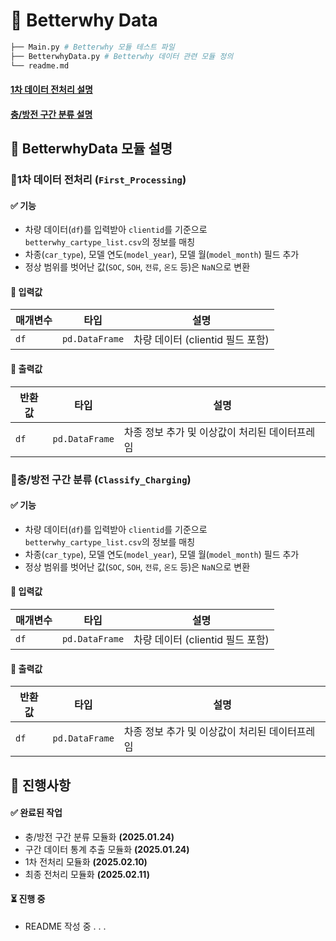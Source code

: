 # 🚗 Betterwhy Data
```bash
├── Main.py # Betterwhy 모듈 테스트 파일
├── BetterwhyData.py # Betterwhy 데이터 관련 모듈 정의
└── readme.md
```
#### [1차 데이터 전처리 설명](#first_processing)
#### [충/방전 구간 분류 설명](#classify_charging)

## 📌 BetterwhyData 모듈 설명
### **🔹1차 데이터 전처리** (`First_Processing`)
<a id="first_processing"></a>

#### ✅ 기능
- 차량 데이터(`df`)를 입력받아 `clientid`를 기준으로 `betterwhy_cartype_list.csv`의 정보를 매칭
- 차종(`car_type`), 모델 연도(`model_year`), 모델 월(`model_month`) 필드 추가
- 정상 범위를 벗어난 값(`SOC`, `SOH`, `전류`, `온도` 등)은 `NaN`으로 변환

#### 🔹 입력값
| 매개변수 | 타입 | 설명 |
|-|-|-|
| `df`| `pd.DataFrame`|차량 데이터 (clientid 필드 포함)|

#### 🔹 출력값
| 반환값 | 타입 | 설명 |
|-|-|-|
| `df`| `pd.DataFrame`|차종 정보 추가 및 이상값이 처리된 데이터프레임|

### **🔹충/방전 구간 분류** (`Classify_Charging`)
<a id="classify_charging"></a>
#### ✅ 기능
- 차량 데이터(`df`)를 입력받아 `clientid`를 기준으로 `betterwhy_cartype_list.csv`의 정보를 매칭
- 차종(`car_type`), 모델 연도(`model_year`), 모델 월(`model_month`) 필드 추가
- 정상 범위를 벗어난 값(`SOC`, `SOH`, `전류`, `온도` 등)은 `NaN`으로 변환

#### 🔹 입력값
| 매개변수 | 타입 | 설명 |
|-|-|-|
| `df`| `pd.DataFrame`|차량 데이터 (clientid 필드 포함)|

#### 🔹 출력값
| 반환값 | 타입 | 설명 |
|-|-|-|
| `df`| `pd.DataFrame`|차종 정보 추가 및 이상값이 처리된 데이터프레임|

## 📝 진행사항
#### ✅ 완료된 작업
-  충/방전 구간 분류 모듈화 **(2025.01.24)**
-  구간 데이터 통계 추출 모듈화 **(2025.01.24)**
-  1차 전처리 모듈화 **(2025.02.10)**
-  최종 전처리 모듈화 **(2025.02.11)**
  
#### ⏳ 진행 중
- README 작성 중 . . .
